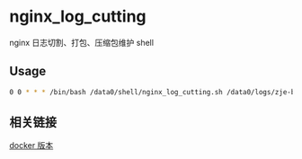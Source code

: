 # nginx_log_cutting
nginx 日志切割、打包、压缩包维护 shell

## Usage
```bash
0 0 * * * /bin/bash /data0/shell/nginx_log_cutting.sh /data0/logs/zje-backend/ &> /dev/null
```

## 相关链接
[docker 版本](https://github.com/goindow/docker_nginx_log_cutting)
